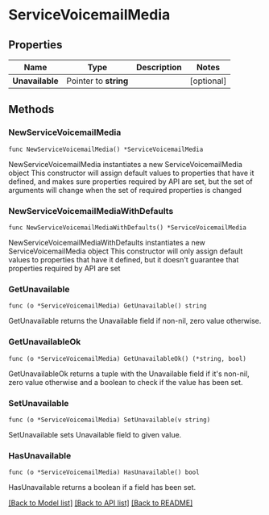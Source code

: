 # ServiceVoicemailMedia

## Properties

Name | Type | Description | Notes
------------ | ------------- | ------------- | -------------
**Unavailable** | Pointer to **string** |  | [optional] 

## Methods

### NewServiceVoicemailMedia

`func NewServiceVoicemailMedia() *ServiceVoicemailMedia`

NewServiceVoicemailMedia instantiates a new ServiceVoicemailMedia object
This constructor will assign default values to properties that have it defined,
and makes sure properties required by API are set, but the set of arguments
will change when the set of required properties is changed

### NewServiceVoicemailMediaWithDefaults

`func NewServiceVoicemailMediaWithDefaults() *ServiceVoicemailMedia`

NewServiceVoicemailMediaWithDefaults instantiates a new ServiceVoicemailMedia object
This constructor will only assign default values to properties that have it defined,
but it doesn't guarantee that properties required by API are set

### GetUnavailable

`func (o *ServiceVoicemailMedia) GetUnavailable() string`

GetUnavailable returns the Unavailable field if non-nil, zero value otherwise.

### GetUnavailableOk

`func (o *ServiceVoicemailMedia) GetUnavailableOk() (*string, bool)`

GetUnavailableOk returns a tuple with the Unavailable field if it's non-nil, zero value otherwise
and a boolean to check if the value has been set.

### SetUnavailable

`func (o *ServiceVoicemailMedia) SetUnavailable(v string)`

SetUnavailable sets Unavailable field to given value.

### HasUnavailable

`func (o *ServiceVoicemailMedia) HasUnavailable() bool`

HasUnavailable returns a boolean if a field has been set.


[[Back to Model list]](../README.md#documentation-for-models) [[Back to API list]](../README.md#documentation-for-api-endpoints) [[Back to README]](../README.md)


